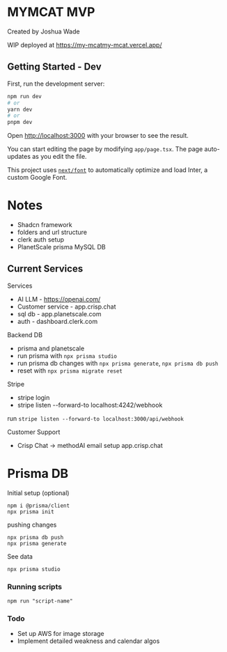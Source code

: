 
# MYMCAT MVP

Created by Joshua Wade

WIP deployed at
https://my-mcatmy-mcat.vercel.app/

## Getting Started - Dev

First, run the development server:

```bash
npm run dev
# or
yarn dev
# or
pnpm dev
```

Open [http://localhost:3000](http://localhost:3000) with your browser to see the result.

You can start editing the page by modifying `app/page.tsx`. The page auto-updates as you edit the file.

This project uses [`next/font`](https://nextjs.org/docs/basic-features/font-optimization) to automatically optimize and load Inter, a custom Google Font.



# Notes

- Shadcn framework 
- folders and url structure
- clerk auth setup
- PlanetScale prisma MySQL DB

## Current Services
Services
- AI LLM - https://openai.com/
- Customer service - app.crisp.chat
- sql db - app.planetscale.com
- auth - dashboard.clerk.com

Backend DB
- prisma and planetscale
- run prisma with `npx prisma studio`
- run prisma db changes with `npx prisma generate`, `npx prisma db push `
- reset with `npx prisma migrate reset`

Stripe
- stripe login
- stripe listen --forward-to localhost:4242/webhook

run 
`stripe listen --forward-to localhost:3000/api/webhook`




Customer Support
- Crisp Chat -> methodAI email setup app.crisp.chat


# Prisma DB

Initial setup (optional)
```
npm i @prisma/client
npx prisma init
```

pushing changes

```
npx prisma db push
npx prisma generate
```

See data

```npx prisma studio```

### Running scripts

```
npm run "script-name"
```


### Todo
- Set up AWS for image storage
- Implement detailed weakness and calendar algos

